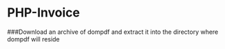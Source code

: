 # PHP-Invoice
###Download an archive of dompdf and extract it into the directory where dompdf
will reside
